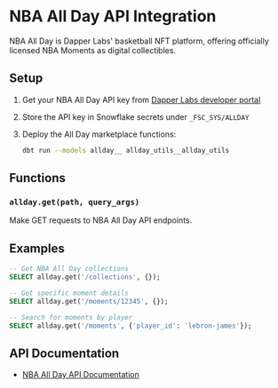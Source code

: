 # NBA All Day API Integration

NBA All Day is Dapper Labs' basketball NFT platform, offering officially licensed NBA Moments as digital collectibles.

## Setup

1. Get your NBA All Day API key from [Dapper Labs developer portal](https://developers.dapperlabs.com/)

2. Store the API key in Snowflake secrets under `_FSC_SYS/ALLDAY`

3. Deploy the All Day marketplace functions:
   ```bash
   dbt run --models allday__ allday_utils__allday_utils
   ```

## Functions

### `allday.get(path, query_args)`
Make GET requests to NBA All Day API endpoints.

## Examples

```sql
-- Get NBA All Day collections
SELECT allday.get('/collections', {});

-- Get specific moment details
SELECT allday.get('/moments/12345', {});

-- Search for moments by player
SELECT allday.get('/moments', {'player_id': 'lebron-james'});
```

## API Documentation

- [NBA All Day API Documentation](https://developers.dapperlabs.com/)